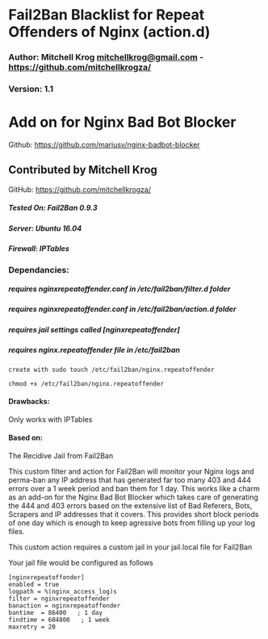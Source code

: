 # Fail2Ban Blacklist for Repeat Offenders of Nginx (action.d)

### Author: Mitchell Krog <mitchellkrog@gmail.com> - https://github.com/mitchellkrogza/
### Version: 1.1

# Add on for Nginx Bad Bot Blocker
Github: https://github.com/mariusv/nginx-badbot-blocker
## Contributed by Mitchell Krog
GitHub: https://github.com/mitchellkrogza/

##### Tested On: Fail2Ban 0.9.3
##### Server: Ubuntu 16.04
##### Firewall: IPTables

### Dependancies: 
##### requires nginxrepeatoffender.conf in /etc/fail2ban/filter.d folder
##### requires nginxrepeatoffender.conf in /etc/fail2ban/action.d folder
##### requires jail settings called [nginxrepeatoffender]
##### requires nginx.repeatoffender file in /etc/fail2ban
`create with sudo touch /etc/fail2ban/nginx.repeatoffender`

`chmod +x /etc/fail2ban/nginx.repeatoffender`

#### Drawbacks: 
Only works with IPTables


#### Based on: 
The Recidive Jail from Fail2Ban

This custom filter and action for Fail2Ban will monitor your Nginx logs and perma-ban
any IP address that has generated far too many 403 and 444 errors over a 1 week period
and ban them for 1 day. This works like a charm as an add-on for the Nginx Bad
Bot Blocker which takes care of generating the 444 and 403 errors based on the extensive
list of Bad Referers, Bots, Scrapers and IP addresses that it covers. This provides short
block periods of one day which is enough to keep agressive bots from filling up your log files.

This custom action requires a custom jail in your jail.local file for Fail2Ban

Your jail file would be configured as follows

```
[nginxrepeatoffender]
enabled = true
logpath = %(nginx_access_log)s
filter = nginxrepeatoffender
banaction = nginxrepeatoffender
bantime  = 86400   ; 1 day
findtime = 604800   ; 1 week
maxretry = 20
```

